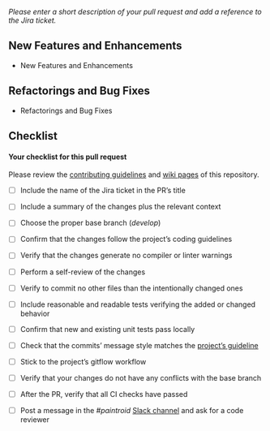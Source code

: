 *Please enter a short description of your pull request and add a reference to the Jira ticket.*

## New Features and Enhancements
- New Features and Enhancements
## Refactorings and Bug Fixes
- Refactorings and Bug Fixes

## Checklist

#### Your checklist for this pull request
Please review the [contributing guidelines](https://github.com/Catrobat/Paintroid/blob/develop/README.md) and [wiki pages](https://github.com/Catrobat/Catroid/wiki/) of this repository.

- [ ] Include the name of the Jira ticket in the PR’s title
- [ ] Include a summary of the changes plus the relevant context
- [ ] Choose the proper base branch (*develop*)
- [ ] Confirm that the changes follow the project’s coding guidelines
- [ ] Verify that the changes generate no compiler or linter warnings
- [ ] Perform a self-review of the changes
- [ ] Verify to commit no other files than the intentionally changed ones
- [ ] Include reasonable and readable tests verifying the added or changed behavior
- [ ] Confirm that new and existing unit tests pass locally
- [ ] Check that the commits’ message style matches the [project’s guideline](https://github.com/Catrobat/Catroid/wiki/Commit-Message-Guidelines)
- [ ] Stick to the project’s gitflow workflow
- [ ] Verify that your changes do not have any conflicts with the base branch
- [ ] After the PR, verify that all CI checks have passed
- [ ] Post a message in the *#paintroid* [Slack channel](https://catrobat.slack.com) and ask for a code reviewer

